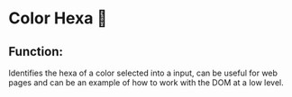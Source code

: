 # Color Hexa :purple_heart:

## Function: 
Identifies the hexa of a color selected into a input, can be useful for web pages and can be an example of how to work with the DOM at a low level.
